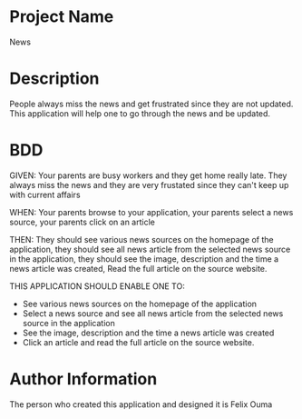 # Project Name
News

# Description
People always miss the news and get frustrated since they are not updated. This application will help one to go through the news and be updated.

# BDD
GIVEN: Your parents are busy workers and they get home really late. They always miss the news and they are very frustated since they can't keep up with current affairs

WHEN: Your parents browse to your application, your parents select a news source, your parents click on an article

THEN: They should see various news sources on the homepage of the application, they should see all news article from the selected news source in the application, they should see the image, description and the time a news article was created, Read the full article on the source website.



THIS APPLICATION SHOULD ENABLE ONE TO:
* See various news sources on the homepage of the application
* Select a news source and see all news article from the selected news source in the application
* See the image, description and the time a news article was created
* Click an article and read the full article on the source website.


# Author Information
The person who created this application and designed it is Felix Ouma

